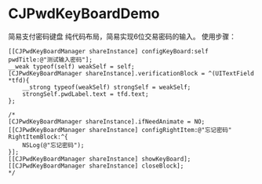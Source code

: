 # CJPwdKeyBoardDemo
简易支付密码键盘
纯代码布局，简易实现6位交易密码的输入。
使用步骤：

    [[CJPwdKeyBoardManager shareInstance] configKeyBoard:self pwdTitle:@"测试输入密码"];
    __weak typeof(self) weakSelf = self;
    [CJPwdKeyBoardManager shareInstance].verificationBlock = ^(UITextField *tfd){
        __strong typeof(weakSelf) strongSelf = weakSelf;
        strongSelf.pwdLabel.text = tfd.text;
    };
	
    /*
    [CJPwdKeyBoardManager shareInstance].ifNeedAnimate = NO;
    [[CJPwdKeyBoardManager shareInstance] configRightItem:@"忘记密码" RightItemBlock:^{
        NSLog(@"忘记密码");
    }];
    [[CJPwdKeyBoardManager shareInstance] showKeyBoard];
    [[CJPwdKeyBoardManager shareInstance] closeBlock];
    */
  

